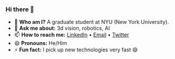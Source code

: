 ### Hi there 👋

- :boy: **Who am I?** A graduate student at NYU (New York University).
- 💬 **Ask me about:** 3d vision, robotics, AI
- 📫 **How to reach me:** [LinkedIn](https://www.linkedin.com/in/adityamwagh/) • [Email](mailto:adityamwagh@gmail.com) • [Twitter](https://twitter.com/adityamwagh)
- 😄 **Pronouns:** He/Him
- ⚡ **Fun fact:** I pick up new technologies very fast :smile:
